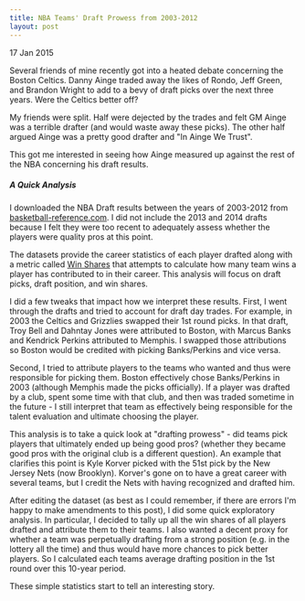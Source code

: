 ```yaml
---
title: NBA Teams' Draft Prowess from 2003-2012
layout: post
---
```


17 Jan 2015

Several friends of mine recently got into a heated debate concerning the Boston Celtics. Danny Ainge traded away the likes of Rondo, Jeff Green, and Brandon Wright to add to a bevy of draft picks over the next three years. Were the Celtics better off?

My friends were split. Half were dejected by the trades and felt GM Ainge was a terrible drafter (and would waste away these picks). The other half argued Ainge was a pretty good drafter and "In Ainge We Trust".

This got me interested in seeing how Ainge measured up against the rest of the NBA concerning his draft results. 

##### A Quick Analysis
I downloaded the NBA Draft results between the years of 2003-2012 from [basketball-reference.com](http://www.basketball-reference.com/draft/). I did not include the 2013 and 2014 drafts because I felt they were too recent to adequately assess whether the players were quality pros at this point.

The datasets provide the career statistics of each player drafted along with a metric called [Win Shares](http://www.basketball-reference.com/about/ws.html) that attempts to calculate how many team wins a player has contributed to in their career. This analysis will focus on draft picks, draft position, and win shares.

I did a few tweaks that impact how we interpret these results. First, I went through the drafts and tried to account for draft day trades. For example, in 2003 the Celtics and Grizzlies swapped their 1st round picks. In that draft, Troy Bell and Dahntay Jones were attributed to Boston, with Marcus Banks and Kendrick Perkins attributed to Memphis. I swapped those attributions so Boston would be credited with picking Banks/Perkins and vice versa.

Second, I tried to attribute players to the teams who wanted and thus were responsible for picking them. Boston effectively chose Banks/Perkins in 2003 (although Memphis made the picks officially). If a player was drafted by a club, spent some time with that club, and then was traded sometime in the future - I still interpret that team as effectively being responsible for the talent evaluation and ultimate choosing the player. 

This analysis is to take a quick look at "drafting prowess" - did teams pick players that ultimately ended up being good pros? (whether they became good pros with the original club is a different question). An example that clarifies this point is Kyle Korver picked with the 51st pick by the New Jersey Nets (now Brooklyn). Korver's gone on to have a great career with several teams, but I credit the Nets with having recognized and drafted him.

After editing the dataset (as best as I could remember, if there are errors I'm happy to make amendments to this post), I did some quick exploratory analysis. In particular, I decided to tally up all the win shares of all players drafted and attribute them to their teams. I also wanted a decent proxy for whether a team was perpetually drafting from a strong position (e.g. in the lottery all the time) and thus would have more chances to pick better players. So I calculated each teams average drafting position in the 1st round over this 10-year period.

These simple statistics start to tell an interesting story.

